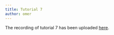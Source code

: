 ```yaml
---
title: Tutorial 7
author: omer
---
```


The recording of tutorial 7 has been uploaded [here](https://vistalab-technion.github.io/cs236860/tutorials/recordings).
